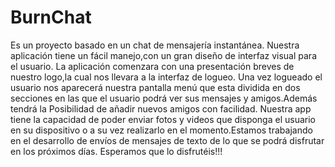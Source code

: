 # BurnChat


Es un proyecto basado en un chat de mensajería instantánea. Nuestra aplicación tiene
un fácil manejo,con un gran diseño de interfaz visual para el usuario.
La aplicación comenzara con una presentación breves de nuestro logo,la cual nos
llevara a la interfaz de logueo.
Una vez logueado el usuario nos aparecerá nuestra pantalla menú que esta dividida en
dos secciones en las que el usuario podrá ver sus mensajes y amigos.Además tendrá la
Posibilidad de añadir nuevos amigos con facilidad.
Nuestra app tiene la capacidad de poder enviar fotos y videos que disponga el usuario
en su dispositivo o a su vez realizarlo en el momento.Estamos trabajando en el
desarrollo de envíos de mensajes de texto de lo que se podrá disfrutar en los próximos
días.
Esperamos que lo disfrutéis!!!
